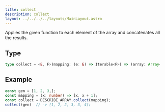 ```yaml
---
title: collect
description: collect
layout: ../../../../layouts/MainLayout.astro
---
```


Applies the given function to each element of the array and concatenates all the results.

## Type

```ts
type collect = <E, F>(mapping: (e: E) => Iterable<F>) => (array: Array<E>) => Array<F>
```

## Example

```ts
const gen = [1, 2, 3,];
const mapping = (x: number) => [x, x + 1];
const collect = DESCRIBE_ARRAY.collect(mapping);
collect(gen)  // -> [1, 2, 2, 3, 3, 4];
```
